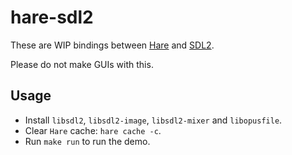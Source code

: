# hare-sdl2

These are WIP bindings between [Hare] and [SDL2].

Please do not make GUIs with this.

[Hare]: https://harelang.org
[SDL2]: https://libsdl.org

## Usage

* Install `libsdl2`, `libsdl2-image`, `libsdl2-mixer` and `libopusfile`.
* Clear `Hare` cache: `hare cache -c`.
* Run `make run` to run the demo.
